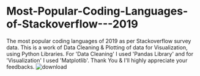 # Most-Popular-Coding-Languages-of-Stackoverflow---2019
The most popular coding languages of 2019 as per Stackoverflow survey data. 
This is a work of Data Cleaning & Plotting of data for Visualization, using Python Libraries.
For 'Data Cleaning' I used 'Pandas Library' and for 'Visualization' I used 'Matplotlib'.
Thank You & I'll highly appreciate your feedbacks.
![download](https://user-images.githubusercontent.com/124691290/226264952-4b62715f-93cf-4ad4-ae42-c7effaa3c6e5.png)
